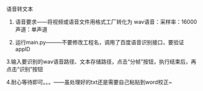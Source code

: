 语音转文本

1. 语音要求——将视频或语音文件用格式工厂转化为 wav语音：采样率：16000 声道：单声道

2. 运行main.py———不要修改工程名，调用了百度语音识别接口，要验证appID

3.输入要识别的wav语音路径、文本存储路径，点击“分帧”按钮，执行结束后，再点击“识别”按钮

4.耐心等待即可。。。——虽处理好的txt还是需要自己粘贴到word校正~
